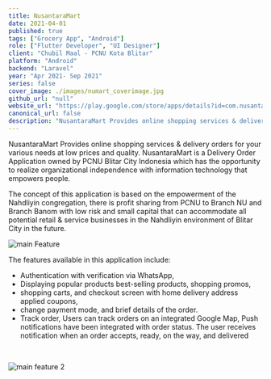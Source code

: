 ```yaml
---
title: NusantaraMart
date: 2021-04-01
published: true
tags: ["Grocery App", "Android"]
role: ["Flutter Developer", "UI Designer"]
client: "Chubil Maal - PCNU Kota Blitar"
platform: "Android" 
backend: "Laravel"
year: "Apr 2021- Sep 2021"
series: false
cover_image: ./images/numart_coverimage.jpg
github_url: "null"
website_url: "https://play.google.com/store/apps/details?id=com.nusantaramart.user"
canonical_url: false
description: "NusantaraMart Provides online shopping services & delivery orders for your various needs at low prices and quality. "
---
```


NusantaraMart Provides online shopping services & delivery orders for your various needs at low prices and quality. NusantaraMart is a Delivery Order Application owned by PCNU Blitar City Indonesia which has the opportunity to realize organizational independence with information technology that empowers people. 

The concept of this application is based on the empowerment of the Nahdliyin congregation, there is profit sharing from PCNU to Branch NU and Branch Banom with low risk and small capital that can accommodate all potential retail & service businesses in the Nahdliyin environment of Blitar City in the future.
  
![main Feature](https://res.cloudinary.com/dvhxdwwld/image/upload/v1631927985/mockup_2_mfcvzk.png)


The features available in this application include:

 - Authentication with verification via WhatsApp, 
 - Displaying popular products best-selling products, shopping promos, 
 - shopping carts, and checkout screen with home delivery address applied coupons, 
 - change payment mode, and brief details of the order.
 - Track order, Users can track orders on an integrated Google Map, Push notifications have been integrated with order status. The user receives notification when an order accepts, ready, on the way, and delivered

<br>

![main feature 2](https://res.cloudinary.com/dvhxdwwld/image/upload/v1631926782/mockup_1_chtvm1.png)
